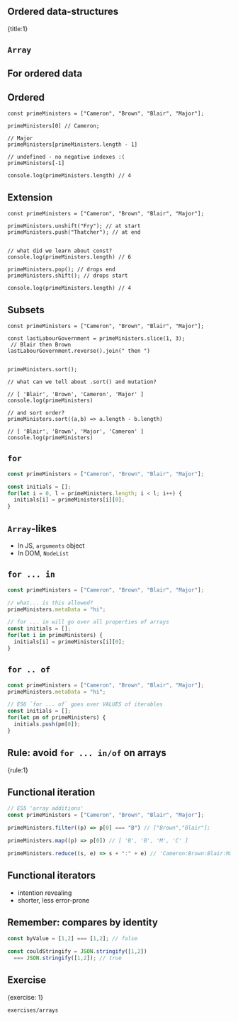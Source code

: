## Ordered data-structures
{title:1}

## `Array`

## For ordered data

## Ordered

```script
const primeMinisters = ["Cameron", "Brown", "Blair", "Major"];

primeMinisters[0] // Cameron;

// Major
primeMinisters[primeMinisters.length - 1] 

// undefined - no negative indexes :(
primeMinisters[-1] 

console.log(primeMinisters.length) // 4
```

## Extension

```script
const primeMinisters = ["Cameron", "Brown", "Blair", "Major"];

primeMinisters.unshift("Fry"); // at start
primeMinisters.push("Thatcher"); // at end


// what did we learn about const?
console.log(primeMinisters.length) // 6

primeMinisters.pop(); // drops end
primeMinisters.shift(); // drops start

console.log(primeMinisters.length) // 4
```

## Subsets

```script
const primeMinisters = ["Cameron", "Brown", "Blair", "Major"];

const lastLabourGovernment = primeMinisters.slice(1, 3);
 // Blair then Brown
lastLabourGovernment.reverse().join(" then ")


primeMinisters.sort();

// what can we tell about .sort() and mutation?

// [ 'Blair', 'Brown', 'Cameron', 'Major' ]
console.log(primeMinisters)

// and sort order?
primeMinisters.sort((a,b) => a.length - b.length)

// [ 'Blair', 'Brown', 'Major', 'Cameron' ]
console.log(primeMinisters)
```

## `for`

```javascript
const primeMinisters = ["Cameron", "Brown", "Blair", "Major"];

const initials = [];
for(let i = 0, l = primeMinisters.length; i < l; i++) {
  initials[i] = primeMinisters[i][0];
}
```

## `Array`-likes

- In JS, `arguments` object
- In DOM, `NodeList`

## `for ... in`

```javascript
const primeMinisters = ["Cameron", "Brown", "Blair", "Major"];

// what... is this allowed?
primeMinisters.metaData = "hi";

// for ... in will go over all properties of arrays
const initials = [];
for(let i in primeMinisters) {
  initials[i] = primeMinisters[i][0];
}
```

## `for .. of`

```javascript
const primeMinisters = ["Cameron", "Brown", "Blair", "Major"];
primeMinisters.metaData = "hi";

// ES6 `for ... of` goes over VALUES of iterables
const initials = [];
for(let pm of primeMinisters) {
  initials.push(pm[0]);
}
```

## Rule: avoid `for ... in/of` on arrays
{rule:1}

## Functional iteration

```javascript
// ES5 'array additions'
const primeMinisters = ["Cameron", "Brown", "Blair", "Major"];

primeMinisters.filter((p) => p[0] === "B") // ["Brown","Blair"];

primeMinisters.map((p) => p[0]) // [ 'B', 'B', 'M', 'C' ]

primeMinisters.reduce((s, e) => s + ":" + e) // 'Cameron:Brown:Blair:Major'
```

## Functional iterators

- intention revealing
- shorter, less error-prone

## Remember: compares by identity

```javascript
const byValue = [1,2] === [1,2]; // false

const couldStringify = JSON.stringify([1,2]) 
  === JSON.stringify([1,2]); // true
```

## Exercise
{exercise: 1}

    exercises/arrays
